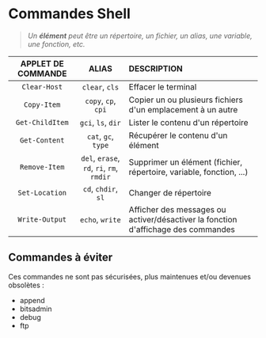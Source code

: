 # Commandes Shell

> _Un **élément** peut être un répertoire, un fichier, un alias, une variable, une fonction, etc._

|APPLET DE COMMANDE|ALIAS|DESCRIPTION|
|:--:|:--:|:--|
|`Clear-Host`|`clear`, `cls`|Effacer le terminal|
|`Copy-Item`|`copy`, `cp`, `cpi`|Copier un ou plusieurs fichiers d'un emplacement à un autre|
|`Get-ChildItem`|`gci`, `ls`, `dir`|Lister le contenu d'un répertoire|
|`Get-Content`|`cat`, `gc`, `type`|Récupérer le contenu d'un élément|
|`Remove-Item`|`del`, `erase`, `rd`, `ri`, `rm`, `rmdir`|Supprimer un élément (fichier, répertoire, variable, fonction, ...)|
|`Set-Location`|`cd`, `chdir`, `sl`|Changer de répertoire|
|`Write-Output`|`echo`, `write`|Afficher des messages ou activer/désactiver la fonction d'affichage des commandes|

## Commandes à éviter

Ces commandes ne sont pas sécurisées, plus maintenues et/ou devenues obsolètes :

+ append
+ bitsadmin
+ debug
+ ftp
